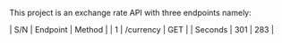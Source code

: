 This project is an exchange rate API with three endpoints namely:

| S/N | Endpoint    | Method    |
| 1   | /currency | GET |
| Seconds | 301   | 283   |
